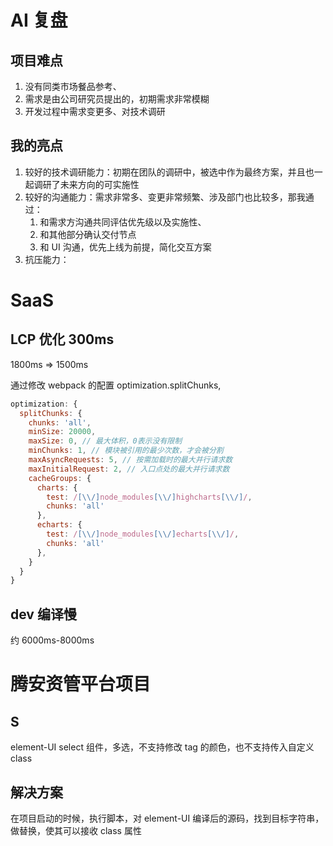 # AI 复盘

## 项目难点

1. 没有同类市场餐品参考、
2. 需求是由公司研究员提出的，初期需求非常模糊
3. 开发过程中需求变更多、对技术调研

## 我的亮点

1. 较好的技术调研能力：初期在团队的调研中，被选中作为最终方案，并且也一起调研了未来方向的可实施性
2. 较好的沟通能力：需求非常多、变更非常频繁、涉及部门也比较多，那我通过：
   1. 和需求方沟通共同评估优先级以及实施性、
   2. 和其他部分确认交付节点
   3. 和 UI 沟通，优先上线为前提，简化交互方案
3. 抗压能力：

# SaaS

## LCP 优化 300ms

1800ms => 1500ms

通过修改 webpack 的配置 optimization.splitChunks,

```js
optimization: {
  splitChunks: {
    chunks: 'all',
    minSize: 20000,
    maxSize: 0, // 最大体积，0表示没有限制
    minChunks: 1, // 模块被引用的最少次数，才会被分割
    maxAsyncRequests: 5, // 按需加载时的最大并行请求数
    maxInitialRequest: 2, // 入口点处的最大并行请求数
    cacheGroups: {
      charts: {
        test: /[\\/]node_modules[\\/]highcharts[\\/]/,
        chunks: 'all'
      },
      echarts: {
        test: /[\\/]node_modules[\\/]echarts[\\/]/,
        chunks: 'all'
      },
    }
  }
}
```

## dev 编译慢

约 6000ms-8000ms

# 腾安资管平台项目

## S

element-UI select 组件，多选，不支持修改 tag 的颜色，也不支持传入自定义 class

## 解决方案

在项目启动的时候，执行脚本，对 element-UI 编译后的源码，找到目标字符串，做替换，使其可以接收 class 属性
